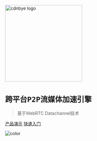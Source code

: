 <img width="250" src="https://cdnbye.oss-cn-beijing.aliyuncs.com/pic/cdnbye.png" alt="cdnbye logo">

# `跨平台P2P流媒体加速引擎`

> 基于WebRTC Datachannel技术

[产品演示](https://demo.cdnbye.com/)
[快速入门](/README.md)

<!-- 背景色 -->

![color](#00C5CD)



